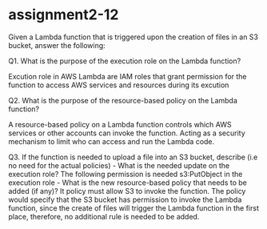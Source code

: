 # assignment2-12
Given a Lambda function that is triggered upon the creation of files in an S3 bucket, answer the following:

Q1. What is the purpose of the execution role on the Lambda function?

Excution role in AWS Lambda are IAM roles that grant permission for the function to access AWS services and resources during its excution

Q2. What is the purpose of the resource-based policy on the Lambda function?

A resource-based policy on a Lambda function controls which AWS services or other accounts can invoke the function. Acting as a security mechanism to limit who can access and run the Lambda code.

Q3. If the function is needed to upload a file into an S3 bucket, describe (i.e no need for the actual policies)
     - What is the needed update on the execution role?
     The following permission is needed s3:PutObject in the execution role
     - What is the new resource-based policy that needs to be added (if any)?
     It policy must allow S3 to invoke the function. The policy would specify that the S3 bucket has permission to invoke the Lambda function, since the create of files will trigger the Lambda function in the first place, therefore, no additional rule is needed to be added.
